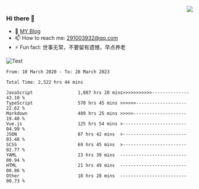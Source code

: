 <img align='right' src='https://github-readme-stats.vercel.app/api?username=niaogege&show_icons=true&theme=radical'/>

### Hi there 👋

- 🌱 [MY Blog](https://bythewayer.com/)
- 📫 How to reach me: 291003932@qq.com
- ⚡ Fun fact:  世事无常，不要留有遗憾，早点养老

![Test](https://github-readme-stats.vercel.app/api/top-langs/?username=niaogege&layout=compact)

<!--START_SECTION:waka-->

```text
From: 10 March 2020 - To: 28 March 2023

Total Time: 2,522 hrs 44 mins

JavaScript                 1,087 hrs 20 mins>>>>>>>>>>>--------------   43.10 %
TypeScript                 570 hrs 45 mins >>>>>>-------------------   22.62 %
Markdown                   489 hrs 25 mins >>>>>--------------------   19.40 %
Vue.js                     125 hrs 54 mins >------------------------   04.99 %
JSON                       87 hrs 42 mins  >------------------------   03.48 %
SCSS                       69 hrs 45 mins  >------------------------   02.77 %
YAML                       23 hrs 39 mins  -------------------------   00.94 %
HTML                       21 hrs 49 mins  -------------------------   00.86 %
Other                      18 hrs 28 mins  -------------------------   00.73 %
```

<!--END_SECTION:waka-->
